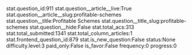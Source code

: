 stat.question_id:911
stat.question__article__live:True
stat.question__article__slug:profitable-schemes
stat.question__title:Profitable Schemes
stat.question__title_slug:profitable-schemes
stat.question__hide:False
stat.total_acs:313
stat.total_submitted:1341
stat.total_column_articles:1
stat.frontend_question_id:879
stat.is_new_question:False
status:None
difficulty.level:3
paid_only:False
is_favor:False
frequency:0
progress:0
